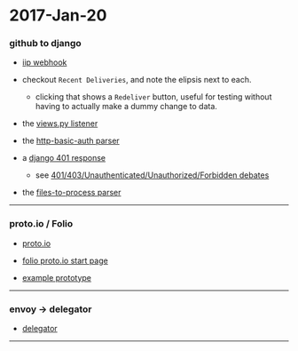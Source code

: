 2017-Jan-20
============

### github to django

- [iip webhook](https://github.com/Brown-University-Library/iip-texts/settings/hooks/11528275)

- checkout `Recent Deliveries`, and note the elipsis next to each.
    - clicking that shows a `Redeliver` button, useful for testing without having to actually make a dummy change to data.

- the [views.py listener](https://github.com/birkin/iip_processing_project/blob/9e5be9cd202442bfea03a1688d4a261f4d4fcbd6/iip_processing_app/views.py#L25-L38)

- the [http-basic-auth parser](https://github.com/birkin/iip_processing_project/blob/2778e3503633a27f0c9f93fcb35184e572fc337b/iip_processing_app/lib/github_helper.py#L21-L30)

- a [django 401 response](https://github.com/birkin/iip_processing_project/blob/9da2ddd83a1987b0782b4716c0b4be8bf47b2a6e/iip_processing_app/lib/github_helper.py#L40-L46)
    - see [401/403/Unauthenticated/Unauthorized/Forbidden debates](https://www.google.com/search?client=safari&rls=en&q=401+unauthorized+unauthenticated&ie=UTF-8&oe=UTF-8)

- the [files-to-process parser](https://github.com/birkin/iip_processing_project/blob/9da2ddd83a1987b0782b4716c0b4be8bf47b2a6e/iip_processing_app/lib/github_helper.py#L59-L80)

---


### proto.io / Folio

- [proto.io](https://proto.io)

- [folio proto.io start page](https://discuss.folio.org/t/seedling-design-your-own-folio-app-no-need-for-programming/264)

- [example prototype](https://share.proto.io/D7XIAW/)

---


### envoy -> delegator

- [delegator](https://github.com/kennethreitz/delegator.py)

---
